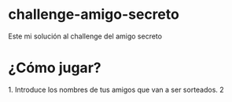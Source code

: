 # challenge-amigo-secreto
Este mi solución al challenge del amigo secreto

<h1>¿Cómo jugar?</h1>
1. Introduce los nombres de tus amigos que van a ser sorteados.
2
